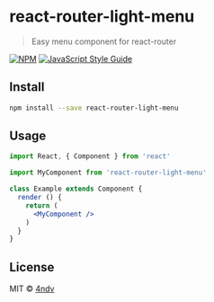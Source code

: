 # react-router-light-menu

> Easy menu component for react-router

[![NPM](https://img.shields.io/npm/v/react-router-light-menu.svg)](https://www.npmjs.com/package/react-router-light-menu) [![JavaScript Style Guide](https://img.shields.io/badge/code_style-standard-brightgreen.svg)](https://standardjs.com)

## Install

```bash
npm install --save react-router-light-menu
```

## Usage

```jsx
import React, { Component } from 'react'

import MyComponent from 'react-router-light-menu'

class Example extends Component {
  render () {
    return (
      <MyComponent />
    )
  }
}
```

## License

MIT © [4ndv](https://github.com/4ndv)
